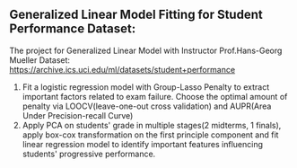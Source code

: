 ## Generalized Linear Model Fitting for Student Performance Dataset:
The project for Generalized Linear Model with Instructor Prof.Hans-Georg Mueller
Dataset: https://archive.ics.uci.edu/ml/datasets/student+performance
1. Fit a logistic regression model with Group-Lasso Penalty to extract important factors related to exam failure.
Choose the optimal amount of penalty via LOOCV(leave-one-out cross validation) and AUPR(Area Under Precision-recall Curve)
2. Apply PCA on students' grade in multiple stages(2 midterms, 1 finals), apply box-cox transformation on the first principle component and fit linear regression model to identify important features influencing students' progressive performance.
